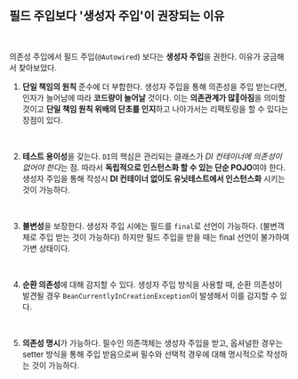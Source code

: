 ## 필드 주입보다 '생성자 주입'이 권장되는 이유
<br>

의존성 주입에서 필드 주입(`@Autowired`) 보다는 **생성자 주입**을 권한다.
이유가 궁금해서 찾아보았다.
<br>

1. **단일 책임의 원칙** 준수에 더 부합한다.
    생성자 주입을 통해 의존성을 주입 받는다면, 인자가 늘어남에 따라 **코드량이 늘어날** 것이다. 이는 **의존관계가 많아짐**을 의미할 것이고 **단일 책임 원칙 위배의 단초를 인지**하고 나아가서는 리팩토링을 할 수 있다는 장점이 있다.
<br>

2. **테스트 용이성**을 갖는다.
    `DI`의 핵심은 관리되는 클래스가 *DI 컨테이너에 의존성이 없어야 한다*는 점.
    따라서 **독립적으로 인스턴스화 할 수 있는 단순 POJO**여야 한다.
    생성자 주입을 통해 작성시 **DI 컨테이너 없이도 유닛테스트에서 인스턴스화** 시키는 것이 가능하다.
<br>

3. **불변성**을 보장한다.
    생성자 주입 시에는 필드를 `final`로 선언이 가능하다. (불변객체로 주입 받는 것이 가능하다)
    하지만 필드 주입을 받을 때는 final 선언이 불가하여 가변 상태이다.
<br>

4. **순환 의존성**에 대해 감지할 수 있다.
    생성자 주입 방식을 사용할 때, 순환 의존성이 발견될 경우 `BeanCurrentlyInCreationException`이 발생해서 이를 감지할 수 있다.
<br>

5. **의존성 명시**가 가능하다.
    필수인 의존객체는 생성자 주입을 받고, 옵셔널한 경우는 setter 방식을 통해 주입 받음으로써
    필수와 선택적 경우에 대해 명시적으로 작성하는 것이 가능하다.
<br>